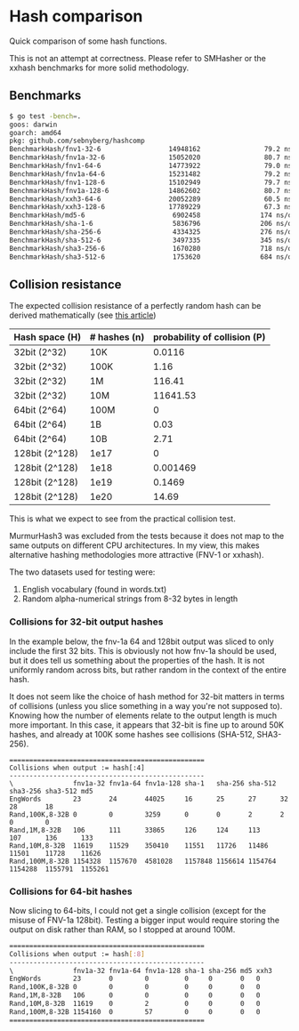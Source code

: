 # Hash comparison

Quick comparison of some hash functions.

This is not an attempt at correctness. Please refer to SMHasher or the xxhash benchmarks for more solid methodology.


## Benchmarks 

```bash
$ go test -bench=. 
goos: darwin
goarch: amd64
pkg: github.com/sebnyberg/hashcomp
BenchmarkHash/fnv1-32-6                 14948162                79.2 ns/op
BenchmarkHash/fnv1a-32-6                15052020                80.7 ns/op
BenchmarkHash/fnv1-64-6                 14773922                79.0 ns/op
BenchmarkHash/fnv1a-64-6                15231482                79.2 ns/op
BenchmarkHash/fnv1-128-6                15102949                79.7 ns/op
BenchmarkHash/fnv1a-128-6               14862602                80.7 ns/op
BenchmarkHash/xxh3-64-6                 20052289                60.5 ns/op
BenchmarkHash/xxh3-128-6                17789229                67.3 ns/op
BenchmarkHash/md5-6                      6902458               174 ns/op
BenchmarkHash/sha-1-6                    5836796               206 ns/op
BenchmarkHash/sha-256-6                  4334325               276 ns/op
BenchmarkHash/sha-512-6                  3497335               345 ns/op
BenchmarkHash/sha3-256-6                 1670280               718 ns/op
BenchmarkHash/sha3-512-6                 1753620               684 ns/op
```

## Collision resistance

The expected collision resistance of a perfectly random hash can be derived mathematically (see [this article](https://www.ilikebigbits.com/2018_10_20_estimating_hash_collisions.html#:~:text=Whatever%20the%20usage%20you%20should,service%20attacks%2C%20spoofing%20and%20worse.))

| Hash space (H) | # hashes (n) | probability of collision (P) |
| -------------- | ------------ | ---------------------------- |
| 32bit (2^32)   | 10K          | 0.0116                       |
| 32bit (2^32)   | 100K         | 1.16                         |
| 32bit (2^32)   | 1M           | 116.41                       |
| 32bit (2^32)   | 10M          | 11641.53                     |
| 64bit (2^64)   | 100M         | 0                            |
| 64bit (2^64)   | 1B           | 0.03                         |
| 64bit (2^64)   | 10B          | 2.71                         |
| 128bit (2^128) | 1e17         | 0                            |
| 128bit (2^128) | 1e18         | 0.001469                     |
| 128bit (2^128) | 1e19         | 0.1469                       |
| 128bit (2^128) | 1e20         | 14.69                        |

This is what we expect to see from the practical collision test.

MurmurHash3 was excluded from the tests because it does not map to the same outputs on different CPU architectures. In my view, this makes alternative hashing methodologies more attractive (FNV-1 or xxhash).

The two datasets used for testing were:

1. English vocabulary (found in words.txt)
2. Random alpha-numerical strings from 8-32 bytes in length

### Collisions for 32-bit output hashes

In the example below, the fnv-1a 64 and 128bit output was sliced to only include the first 32 bits. This is obviously not how fnv-1a should be used, but it does tell us something about the properties of the hash. It is not uniformly random across bits, but rather random in the context of the entire hash.

It does not seem like the choice of hash method for 32-bit matters in terms of collisions (unless you slice something in a way you're not supposed to). Knowing how the number of elements relate to the output length is much more important. In this case, it appears that 32-bit is fine up to around 50K hashes, and already at 100K some hashes see collisions (SHA-512, SHA3-256).

```
=================================================
Collisions when output := hash[:4] 
-------------------------------------------------
\               fnv1a-32 fnv1a-64 fnv1a-128 sha-1   sha-256 sha-512 sha3-256 sha3-512 md5
EngWords        23       24       44025     16      25      27      32       28       18
Rand,100K,8-32B 0        0        3259      0       0       2       2        0        0
Rand,1M,8-32B   106      111      33865     126     124     113     107      136      133
Rand,10M,8-32B  11619    11529    350410    11551   11726   11486   11501    11728    11626
Rand,100M,8-32B 1154328  1157670  4581028   1157848 1156614 1154764 1154288  1155791  1155261
```

### Collisions for 64-bit hashes

Now slicing to 64-bits, I could not get a single collision (except for the misuse of FNV-1a 128bit). Testing a bigger input would require storing the output on disk rather than RAM, so I stopped at around 100M.

```bash
=================================================
Collisions when output := hash[:8] 
-------------------------------------------------
\               fnv1a-32 fnv1a-64 fnv1a-128 sha-1 sha-256 md5 xxh3
EngWords        23       0        0         0     0       0   0
Rand,100K,8-32B 0        0        0         0     0       0   0
Rand,1M,8-32B   106      0        0         0     0       0   0
Rand,10M,8-32B  11619    0        2         0     0       0   0
Rand,100M,8-32B 1154160  0        57        0     0       0   0
=================================================
```

